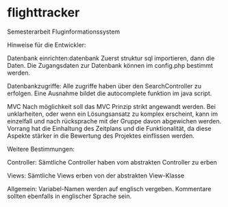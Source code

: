 flighttracker
=============

Semesterarbeit Fluginformationssystem

Hinweise für die Entwickler:

Datenbank einrichten:datenbank 
Zuerst struktur sql importieren, dann die Daten. Die Zugangsdaten zur Datenbank können im config.php bestimmt werden.

Datenbankzugriffe:
Alle zugriffe haben über den SearchController zu erfolgen. Eine Ausnahme bildet die autocomplete funktion im java script.

MVC
Nach möglichkeit soll das MVC Prinzip strikt angewandt werden. Bei unklarheiten, oder wenn ein
Lösungsansatz zu komplex erscheint, kann im einzelfall und nach rücksprache mit der Gruppe 
davon abgewichen werden. Vorrang hat die Einhaltung des 
Zeitplans und die Funktionalität, da diese Aspekte stärker in die Bewertung des Projektes einflissen werden.


Weitere Bestimmungen:

Controller:
Sämtliche Controller haben vom abstrakten Controller zu erben

Views:
Sämtliche Views erben von der abstrakten View-Klasse

Allgemein:
Variabel-Namen werden auf englisch vergeben.
Kommentare sollten ebenfalls in englischer Sprache sein.
